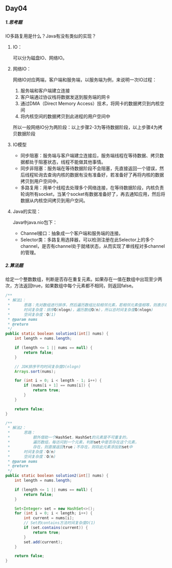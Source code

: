 ## Day04

##### 1.思考题

IO多路复用是什么？Java有没有类似的实现？

1. IO：

   可以分为磁盘IO、网络IO。

2. 网络IO：

   网络IO对应两端，客户端和服务端，以服务端为例，来说明一次IO过程：

   1. 服务端和客户端建立连接
   2. 客户端通过协议栈将数据发送到服务端的网卡
   3. 通过DMA（Direct Memory Access）技术，将网卡的数据拷贝到内核空间
   4. 将内核空间的数据拷贝到此进程的用户空间中

   所以一般网络IO分为两阶段：以上步骤2-3为等待数据阶段，以上步骤4为拷贝数据阶段

3. IO模型

   - 同步阻塞：服务端与客户端建立连接后，服务端线程在等待数据、拷贝数据都处于阻塞状态，线程不能做其他事情。
   - 同步非阻塞：服务端在等待数据阶段不会阻塞，先直接返回一个错误，然后线程轮询去查询内核的数据有没有准备好，若准备好了再将内核的数据拷贝到用户空间中。
   - 多路复用：用单个线程去处理多个网络连接，在等待数据阶段，内核负责轮询所有socket，当某个socket有数据准备好了，再去通知应用，然后将数据从内核空间拷贝到用户空间。

4. Java的实现：

   Java中java.nio包下：

   - Channel接口：抽象成一个客户端和服务端的连接。
   - Selector类：多路复用选择器，可以检测注册在此Selector上的多个channel，是否有channel处于就绪状态，从而实现了单线程对多channel的管理。

##### 2.算法题

给定一个整数数组，判断是否存在重复元素。如果存在一值在数组中出现至少两次，方法返回true，如果数组中每个元素都不相同，则返回false。

```java
/**
 * 解法1：
 *      思路：先对数组进行排序，然后遍历数组比较相邻元素，若相邻元素值相等，则表示存在重复元素
 *      时间复杂度：排序O(nlogn)，遍历数组O(n)，所以总时间复杂度O(nlogn)
 *      空间复杂度：O(1)
 * @param nums
 * @return
 */
public static boolean solution1(int[] nums) {
    int length = nums.length;

    if (length <= 1 || nums == null) {
        return false;
    }

    // JDK排序平均时间复杂度O(nlogn)
    Arrays.sort(nums);

    for (int i = 0; i < length - 1; i++) {
        if (nums[i + 1] == nums[i]) {
            return true;
        }
    }

    return false;
}

/**
 * 解法2：
 *      思路：
 *          额外借助一个HashSet，HashSet的元素是不可重复的，
 *          遍历数组，每访问到一个元素，判断set中是否存在这个元素，
 *          存在，则直接返回true；不存在，则将此元素添加到set中
 *      时间复杂度：O(n)
 *      空间复杂度：O(n)
 * @param nums
 * @return
 */
public static boolean solution2(int[] nums) {
    int length = nums.length;

    if (length <= 1 || nums == null) {
        return false;
    }

    Set<Integer> set = new HashSet<>();
    for (int i = 0; i < length; i++) {
        int current = nums[i];
        // Set的contains方法时间复杂度O(1)
        if (set.contains(current)) {
            return true;
        }
        set.add(current);
    }

    return false;
}
```